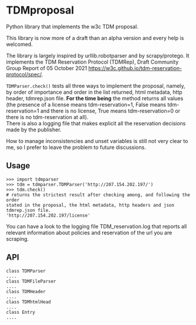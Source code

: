 # TDMproposal
Python library that implements the w3c TDM proposal.


This library is now more of a draft than an alpha version and every help is welcomed. 

The library is largely inspired by urllib.robotparser and by scrapy/protego. It implements the TDM Reservation Protocol (TDMRep), Draft Community Group Report of 05 October 2021 https://w3c.github.io/tdm-reservation-protocol/spec/. 

`TDMParser.check()` tests all three ways to implement the proposal, namely, by order of importance and order in the list returned, html metadata, http header, tdmrep.json file. **For the time being** the method returns all values (the presence of a license means tdm-reservation=1, False means tdm-reservation=1 and there is  no license, True means tdm-reservation=0 or there is no tdm-reservation at all).   
There is also a logging file that makes explicit all the reservation decisions made by the publisher. 

How to manage inconsistencies and unset variables is still not very clear to me, so I prefer to leave the problem to future discussions.


## Usage 
```
>>> import tdmparser 
>>> tdm = tdmparser.TDMParser('http://207.154.202.197/') 
>>> tdm.check() 
# returns the strictest result after checking among, and following the order 
stated in the proposal, the html metadata, http headers and json tdmrep.json file.
'http://207.154.202.197/license'
```
You can have a look to the logging file TDM_reservation.log that reports all relevant information about policies and reservation of the url you are scraping.

## API
```
class TDMParser  
.... 
class TDMFileParser  
.... 
class TDMHeader 
.... 
class TDMhtmlHead  
.... 
class Entry  
.... 

```
